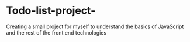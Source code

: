 # Todo-list-project-
Creating a small project for myself to understand the basics of JavaScript and the rest of the front end technologies 
